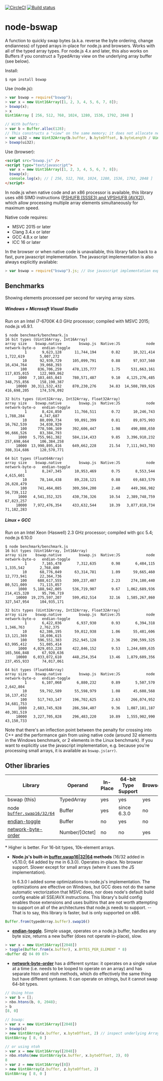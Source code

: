 [![CircleCI](https://circleci.com/gh/zbjornson/node-bswap.svg?style=svg)](https://circleci.com/gh/zbjornson/node-bswap)
[![Build status](https://ci.appveyor.com/api/projects/status/ddnemfveens34b12/branch/master?svg=true)](https://ci.appveyor.com/project/zbjornson/node-bswap/branch/master)


# node-bswap

A function to quickly swap bytes (a.k.a. reverse the byte ordering, change
endianness) of typed arrays in-place for node.js and browsers. Works with all
of the typed array types. For node.js 4.x and later, this also works on
Buffers if you construct a TypedArray view on the underlying array buffer (see below).

Install:
```
$ npm install bswap
```

Use (node.js):
```js
> var bswap = require("bswap");
> var x = new Uint16Array([1, 2, 3, 4, 5, 6, 7, 8]);
> bswap(x);
> x
Uint16Array [ 256, 512, 768, 1024, 1280, 1536, 1792, 2048 ]

// With buffers:
> var b = Buffer.alloc(128);
// This constructs a "view" on the same memory; it does not allocate new memory:
> var ui32 = new Uint32Array(b.buffer, b.byteOffset, b.byteLength / Uint32Array.BYTES_PER_ELEMENT);
> bswap(ui32);
```

Use (browser):
```html
<script src="bswap.js" />
<script type="text/javascript">
  var x = new Uint16Array([1, 2, 3, 4, 5, 6, 7, 8]);
  bswap(x);
  console.log(x); // [ 256, 512, 768, 1024, 1280, 1536, 1792, 2048 ]
</script>
```

In node.js when native code and an x86 processor is available, this library uses
x86 SIMD instructions ([PSHUFB (SSSE3) and VPSHUFB (AVX2)](http://www.felixcloutier.com/x86/PSHUFB.html)),
which allow processing multiple array elements simultaneously for maximum speed.

Native code requires:
* MSVC 2015 or later
* Clang 3.4.x or later
* GCC 4.8.x or later
* ICC 16 or later

In the browser or when native code is unavailable, this library falls back to
a fast, pure javascript implementation. The javascript implementation is also
always explicitly available:

```js
> var bswap = require("bswap").js; // Use javascript implementation explicitly
```

## Benchmarks

Showing elements processed per second for varying array sizes.

##### Windows + Microsoft Visual Studio
Run on an Intel i7-6700K 4.0 GHz processor; compiled with MSVC 2015; node.js v6.9.1.

```
$ node benchmark/benchmark.js
16 bit types (Uint16Array, Int16Array)
array size    bswap.native        bswap.js  Native:JS            node  network-byte-o   endian-toggle
         1       9,623,128      11,744,194       0.82      10,321,414       1,722,619       5,007,272
        10      92,939,729     105,099,791       0.88      97,937,560      16,434,764      39,068,393
       100     836,706,259     478,135,777       1.75     531,663,161     117,835,015     122,989,862
      1000   7,103,465,043     780,571,487       9.10   4,125,276,485     348,755,856     158,190,387
     10000  30,311,532,432     870,230,276      34.83  14,508,789,926     416,698,205     174,576,092

32 bits types (Uint32Array, Int32Array, Float32Array)
array size    bswap.native        bswap.js  Native:JS            node  network-byte-o   endian-toggle
         1       8,424,850      11,766,511       0.72      10,246,743       1,788,284       4,747,687
        10      80,099,734      99,091,399       0.81      89,075,993      16,762,539      34,038,929
       100     778,506,169     392,606,447       1.98     490,808,650      96,666,526      83,384,793
      1000   5,755,961,382     584,114,433       9.85   3,396,910,232     257,698,664     106,384,258
     10000  13,990,895,416     649,662,228      21.54   7,111,943,703     308,314,686     120,570,771

64 bit types (Float64Array)
array size    bswap.native        bswap.js  Native:JS            node  network-byte-o   endian-toggle
         1       8,247,345      10,953,469       0.75       8,553,544                       4,615,601
        10      78,144,438      89,228,121       0.88      69,683,579                      26,828,479
       100     741,464,085     309,504,200       2.40     449,366,982                      56,739,112
      1000   4,541,352,325     430,736,326      10.54   2,389,748,759                      67,823,257
     10000   7,972,476,354     433,632,544      18.39   3,877,818,734                      71,182,283
```

##### Linux + GCC
Run on an Intel Xeon (Haswell) 2.3 GHz processor; compiled with gcc 5.4; node.js 6.10.0

```
$ node benchmark/benchmark.js
16 bit types (Uint16Array, Int16Array)
array size    bswap.native        bswap.js  Native:JS            node  network-byte-o   endian-toggle
         1       7,165,478       7,312,635       0.98       6,484,115       1,335,542       2,768,400
        10      68,776,049      63,314,781       1.09      59,665,460      12,773,941      22,364,736
       100     688,617,555     309,237,407       2.23     274,180,440      80,521,009      71,115,057
      1000   5,188,942,005     536,719,907       9.67   1,062,689,936     214,415,320      95,796,719
     10000  19,275,597,207     599,452,514      32.16   1,585,267,860     327,547,954     104,935,171

32 bits types (Uint32Array, Int32Array, Float32Array)
array size    bswap.native        bswap.js  Native:JS            node  network-byte-o   endian-toggle
         1       6,422,036       6,937,930       0.93       6,394,318       1,346,763       2,762,375
        10      62,386,195      59,012,938       1.06      55,481,606      13,121,369      18,696,615
       100     596,551,383     252,945,128       2.36     290,599,325      63,995,412      51,085,414
      1000   4,029,053,228     422,846,152       9.53   1,244,689,635     165,566,848      67,920,636
     10000   6,033,072,610     448,254,354      13.46   1,879,609,356     237,455,933      74,017,061

64 bit types (Float64Array)
array size    bswap.native        bswap.js  Native:JS            node  network-byte-o   endian-toggle
         1       6,107,068       6,880,232       0.89       5,507,570                       2,642,804
        10      59,792,589      55,598,979       1.08      45,608,568                      16,137,452
       100     517,743,147     196,702,625       2.63     266,074,952                      34,681,753
      1000   2,683,745,928     286,584,407       9.36   1,087,181,187                      40,301,519
     10000   3,227,705,828     296,483,220      10.89   1,555,902,990                      43,150,733
```

Note that there's an inflection point between the penalty for crossing into C++ and the
performance gain from using native code (around 32 elements in the Windows benchmark, or 2 elements
in the Linux benchmark). If you want to explicitly use the javascript implementation, e.g. because
you're processing small arrays, it is available as `bswap.js(arr)`.

## Other libraries

| Library | Operand | In-Place | 64-bit Type Support | Browser | Speed (vs bswap)* |
| --- | --- | --- | --- | --- | --- |
| bswap (this) | TypedArray | yes | yes | yes | 1.00 |
| node [`buffer.swap16/32/64`](https://nodejs.org/api/buffer.html#buffer_buf_swap16) | Buffer | yes | since 6.3.0 | no | 0.14 |
| [endian-toggle](https://github.com/substack/endian-toggle) | Buffer | no | yes | no | 0.03 |
| [network-byte-order](https://github.com/mattcg/network-byte-order) | Number/\[Octet\] | no | no | yes | 0.009 |

\* Higher is better. For 16-bit types, 10k-element arrays.

* **Node.js's built-in [buffer.swap16|32|64](https://nodejs.org/api/buffer.html#buffer_buf_swap16)
methods** (16/32 added in v5.10.0; 64 added by me in 6.3.0). Operates in-place. No browser support.
Slower except for small arrays (where it uses the JS implementation).

  In 6.3.0 I added some optimizations to node.js's implementation. The optimizations are effective
  on Windows, but GCC does not do the same automatic vectorization that MSVC does, nor does node's
  default build config enable all SSE/AVX instructions. This library's build config enables those
  extensions and uses builtins that are not worth attempting to support on all of the architectures
  that node.js needs to support. -- That is to say, this library is faster, but is only supported on
  x86.

```js
Buffer.from(typedArray.buffer).swap16()
```

* **[endian-toggle](https://github.com/substack/endian-toggle)**. Simple usage, operates
on a node.js buffer, handles any byte size, returns a new buffer (does not operate
in-place), slow.

```js
> var x = new Uint16Array([2048])
> toggle(Buffer.from(x.buffer), x.BYTES_PER_ELEMENT * 8)
<Buffer d2 04 09 07>
```

* **[network-byte-order](https://github.com/mattcg/network-byte-order)** has a different
syntax: it operates on a single value at a time (i.e. needs to be looped to operate
on an array) and has separate hton and ntoh methods, which do effectively the same
thing but have different syntaxes. It can operate on strings, but it cannot swap
64-bit types.

```js
// Using hton
> var b = [];
> nbo.htons(b, 0, 2048);
> b
[8, 0]

// bswap:
> var x = new Uint16Array([2048])
> bswap(x)
> new Uint8Array(x.buffer, x.byteOffset, 2) // inspect underlying ArrayBuffer
Uint8Array [ 8, 0 ]

// or using ntoh
> var x = new Uint16Array([2048])
> nbo.ntohs(new Uint8Array(x.buffer, x.byteOffset, 2), 0)
8
> var z = new Uint16Array([8])
> new Uint8Array(z.buffer, z.byteOffset, 2)
Uint8Array [ 8, 0 ]
```
